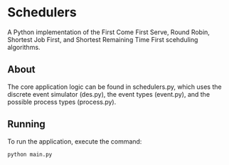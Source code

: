 # Schedulers

A Python implementation of the First Come First Serve, Round Robin, Shortest Job First, and Shortest Remaining Time First scehduling algorithms.

## About

The core application logic can be found in schedulers.py, which uses the discrete event simulator (des.py), the event types (event.py), and the possible process types (process.py).



## Running

To run the application, execute the command:

	python main.py